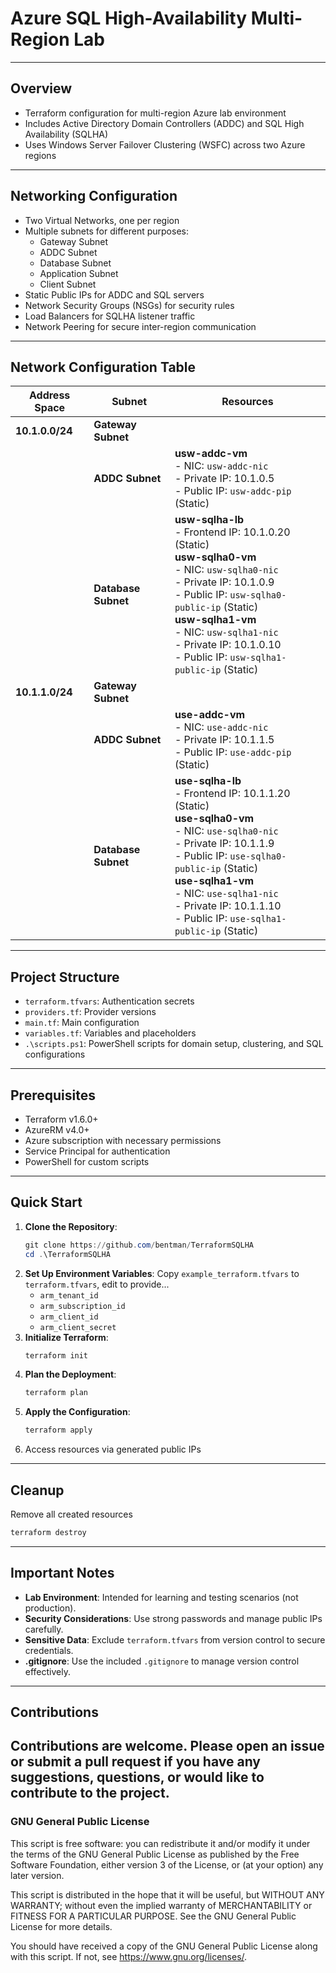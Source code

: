 # Azure SQL High-Availability Multi-Region Lab
---
## Overview
- Terraform configuration for multi-region Azure lab environment
- Includes Active Directory Domain Controllers (ADDC) and SQL High Availability (SQLHA)
- Uses Windows Server Failover Clustering (WSFC) across two Azure regions
---
## Networking Configuration
- Two Virtual Networks, one per region
- Multiple subnets for different purposes:
  - Gateway Subnet
  - ADDC Subnet
  - Database Subnet
  - Application Subnet
  - Client Subnet
- Static Public IPs for ADDC and SQL servers
- Network Security Groups (NSGs) for security rules
- Load Balancers for SQLHA listener traffic
- Network Peering for secure inter-region communication
---
## **Network Configuration Table**
| **Address Space**  | **Subnet**            | **Resources**                              |
|--------------------|-----------------------|--------------------------------------------|
| **10.1.0.0/24**    | **Gateway Subnet**    |  |
|                    | **ADDC Subnet**       | **usw-addc-vm** <br>- NIC: `usw-addc-nic` <br>- Private IP: 10.1.0.5 <br>- Public IP: `usw-addc-pip` (Static) |
|                    | **Database Subnet**   | **usw-sqlha-lb** <br>- Frontend IP: 10.1.0.20 (Static) <br> **usw-sqlha0-vm** <br>- NIC: `usw-sqlha0-nic` <br>- Private IP: 10.1.0.9 <br>- Public IP: `usw-sqlha0-public-ip` (Static) <br> **usw-sqlha1-vm** <br>- NIC: `usw-sqlha1-nic` <br>- Private IP: 10.1.0.10 <br>- Public IP: `usw-sqlha1-public-ip` (Static) |
| **10.1.1.0/24**    | **Gateway Subnet**    |  |
|                    | **ADDC Subnet**       | **use-addc-vm** <br>- NIC: `use-addc-nic` <br>- Private IP: 10.1.1.5 <br>- Public IP: `use-addc-pip` (Static) |
|                    | **Database Subnet**   | **use-sqlha-lb** <br>- Frontend IP: 10.1.1.20 (Static) <br> **use-sqlha0-vm** <br>- NIC: `use-sqlha0-nic` <br>- Private IP: 10.1.1.9 <br>- Public IP: `use-sqlha0-public-ip` (Static) <br> **use-sqlha1-vm** <br>- NIC: `use-sqlha1-nic` <br>- Private IP: 10.1.1.10 <br>- Public IP: `use-sqlha1-public-ip` (Static) |
---
## Project Structure
- `terraform.tfvars`: Authentication secrets
- `providers.tf`: Provider versions
- `main.tf`: Main configuration
- `variables.tf`: Variables and placeholders
- `.\scripts.ps1`: PowerShell scripts for domain setup, clustering, and SQL configurations
---
## Prerequisites
- Terraform v1.6.0+
- AzureRM v4.0+
- Azure subscription with necessary permissions
- Service Principal for authentication
- PowerShell for custom scripts
---
## Quick Start
1. **Clone the Repository**:
   ```powershell
   git clone https://github.com/bentman/TerraformSQLHA
   cd .\TerraformSQLHA
   ```
2. **Set Up Environment Variables**: 
   Copy `example_terraform.tfvars` to `terraform.tfvars`, edit to provide...
   - `arm_tenant_id`  
   - `arm_subscription_id`  
   - `arm_client_id`  
   - `arm_client_secret`
3. **Initialize Terraform**:
   ```powershell
   terraform init
   ```
4. **Plan the Deployment**:
   ```powershell
   terraform plan
   ```
5. **Apply the Configuration**:
   ```powershell
   terraform apply
   ```
6. Access resources via generated public IPs
---
## Cleanup
Remove all created resources
   ```powershell
   terraform destroy
   ```
---
## **Important Notes**
- **Lab Environment**: Intended for learning and testing scenarios (not production).  
- **Security Considerations**: Use strong passwords and manage public IPs carefully.  
- **Sensitive Data**: Exclude `terraform.tfvars` from version control to secure credentials.  
- **.gitignore**: Use the included `.gitignore` to manage version control effectively.
---
## Contributions

Contributions are welcome. Please open an issue or submit a pull request if you have any suggestions, questions, or would like to contribute to the project.
---
### GNU General Public License

This script is free software: you can redistribute it and/or modify it under the terms of the GNU General Public License as published by the Free Software Foundation, either version 3 of the License, or (at your option) any later version.

This script is distributed in the hope that it will be useful, but WITHOUT ANY WARRANTY; without even the implied warranty of MERCHANTABILITY or FITNESS FOR A PARTICULAR PURPOSE. See the GNU General Public License for more details.

You should have received a copy of the GNU General Public License along with this script. If not, see <https://www.gnu.org/licenses/>.